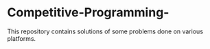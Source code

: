 # Competitive-Programming-
This repository contains solutions of some problems done on various platforms.
